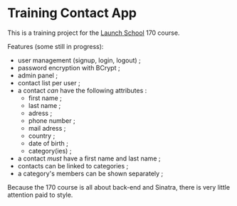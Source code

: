 # Training Contact App

This is a training project for the [Launch School](https://www.launchschool.com)
170 course.

Features (some still in progress):

- user management (signup, login, logout) ;
- password encryption with BCrypt ;
- admin panel ;
- contact list per user ;
- a contact *can* have the following attributes :
  - first name ;
  - last name ;
  - adress ;
  - phone number ;
  - mail adress ;
  - country ;
  - date of birth ;
  - category(ies) ;
- a contact *must* have a first name and last name ;
- contacts can be linked to categories ;
- a category's members can be shown separately ;

Because the 170 course is all about back-end and Sinatra, there is very little
attention paid to style.
